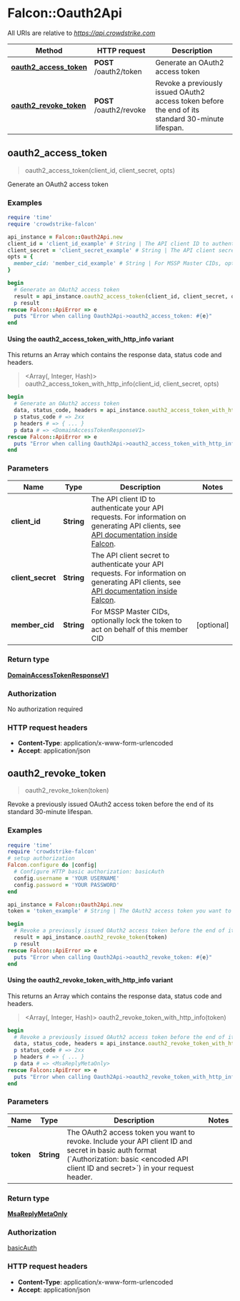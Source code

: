 # Falcon::Oauth2Api

All URIs are relative to *https://api.crowdstrike.com*

| Method | HTTP request | Description |
| ------ | ------------ | ----------- |
| [**oauth2_access_token**](Oauth2Api.md#oauth2_access_token) | **POST** /oauth2/token | Generate an OAuth2 access token |
| [**oauth2_revoke_token**](Oauth2Api.md#oauth2_revoke_token) | **POST** /oauth2/revoke | Revoke a previously issued OAuth2 access token before the end of its standard 30-minute lifespan. |


## oauth2_access_token

> <DomainAccessTokenResponseV1> oauth2_access_token(client_id, client_secret, opts)

Generate an OAuth2 access token

### Examples

```ruby
require 'time'
require 'crowdstrike-falcon'

api_instance = Falcon::Oauth2Api.new
client_id = 'client_id_example' # String | The API client ID to authenticate your API requests. For information on generating API clients, see [API documentation inside Falcon](https://falcon.crowdstrike.com/support/documentation/1/crowdstrike-api-introduction-for-developers).
client_secret = 'client_secret_example' # String | The API client secret to authenticate your API requests. For information on generating API clients, see [API documentation inside Falcon](https://falcon.crowdstrike.com/support/documentation/1/crowdstrike-api-introduction-for-developers).
opts = {
  member_cid: 'member_cid_example' # String | For MSSP Master CIDs, optionally lock the token to act on behalf of this member CID
}

begin
  # Generate an OAuth2 access token
  result = api_instance.oauth2_access_token(client_id, client_secret, opts)
  p result
rescue Falcon::ApiError => e
  puts "Error when calling Oauth2Api->oauth2_access_token: #{e}"
end
```

#### Using the oauth2_access_token_with_http_info variant

This returns an Array which contains the response data, status code and headers.

> <Array(<DomainAccessTokenResponseV1>, Integer, Hash)> oauth2_access_token_with_http_info(client_id, client_secret, opts)

```ruby
begin
  # Generate an OAuth2 access token
  data, status_code, headers = api_instance.oauth2_access_token_with_http_info(client_id, client_secret, opts)
  p status_code # => 2xx
  p headers # => { ... }
  p data # => <DomainAccessTokenResponseV1>
rescue Falcon::ApiError => e
  puts "Error when calling Oauth2Api->oauth2_access_token_with_http_info: #{e}"
end
```

### Parameters

| Name | Type | Description | Notes |
| ---- | ---- | ----------- | ----- |
| **client_id** | **String** | The API client ID to authenticate your API requests. For information on generating API clients, see [API documentation inside Falcon](https://falcon.crowdstrike.com/support/documentation/1/crowdstrike-api-introduction-for-developers). |  |
| **client_secret** | **String** | The API client secret to authenticate your API requests. For information on generating API clients, see [API documentation inside Falcon](https://falcon.crowdstrike.com/support/documentation/1/crowdstrike-api-introduction-for-developers). |  |
| **member_cid** | **String** | For MSSP Master CIDs, optionally lock the token to act on behalf of this member CID | [optional] |

### Return type

[**DomainAccessTokenResponseV1**](DomainAccessTokenResponseV1.md)

### Authorization

No authorization required

### HTTP request headers

- **Content-Type**: application/x-www-form-urlencoded
- **Accept**: application/json


## oauth2_revoke_token

> <MsaReplyMetaOnly> oauth2_revoke_token(token)

Revoke a previously issued OAuth2 access token before the end of its standard 30-minute lifespan.

### Examples

```ruby
require 'time'
require 'crowdstrike-falcon'
# setup authorization
Falcon.configure do |config|
  # Configure HTTP basic authorization: basicAuth
  config.username = 'YOUR USERNAME'
  config.password = 'YOUR PASSWORD'
end

api_instance = Falcon::Oauth2Api.new
token = 'token_example' # String | The OAuth2 access token you want to revoke.  Include your API client ID and secret in basic auth format (`Authorization: basic <encoded API client ID and secret>`) in your request header.

begin
  # Revoke a previously issued OAuth2 access token before the end of its standard 30-minute lifespan.
  result = api_instance.oauth2_revoke_token(token)
  p result
rescue Falcon::ApiError => e
  puts "Error when calling Oauth2Api->oauth2_revoke_token: #{e}"
end
```

#### Using the oauth2_revoke_token_with_http_info variant

This returns an Array which contains the response data, status code and headers.

> <Array(<MsaReplyMetaOnly>, Integer, Hash)> oauth2_revoke_token_with_http_info(token)

```ruby
begin
  # Revoke a previously issued OAuth2 access token before the end of its standard 30-minute lifespan.
  data, status_code, headers = api_instance.oauth2_revoke_token_with_http_info(token)
  p status_code # => 2xx
  p headers # => { ... }
  p data # => <MsaReplyMetaOnly>
rescue Falcon::ApiError => e
  puts "Error when calling Oauth2Api->oauth2_revoke_token_with_http_info: #{e}"
end
```

### Parameters

| Name | Type | Description | Notes |
| ---- | ---- | ----------- | ----- |
| **token** | **String** | The OAuth2 access token you want to revoke.  Include your API client ID and secret in basic auth format (&#x60;Authorization: basic &lt;encoded API client ID and secret&gt;&#x60;) in your request header. |  |

### Return type

[**MsaReplyMetaOnly**](MsaReplyMetaOnly.md)

### Authorization

[basicAuth](../README.md#basicAuth)

### HTTP request headers

- **Content-Type**: application/x-www-form-urlencoded
- **Accept**: application/json

